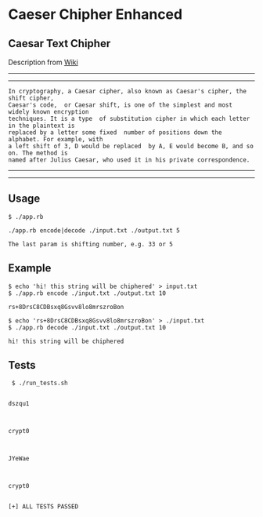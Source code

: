 # Caeser Chipher Enhanced

## Caesar Text Chipher

Description from [Wiki](https://en.wikipedia.org/wiki/Caesar_cipher)

***
***
```
In cryptography, a Caesar cipher, also known as Caesar's cipher, the shift cipher, 
Caesar's code,  or Caesar shift, is one of the simplest and most widely known encryption
techniques. It is a type  of substitution cipher in which each letter in the plaintext is
replaced by a letter some fixed  number of positions down the alphabet. For example, with 
a left shift of 3, D would be replaced  by A, E would become B, and so on. The method is 
named after Julius Caesar, who used it in his private correspondence.
```
***
***

## Usage

```
$ ./app.rb

./app.rb encode|decode ./input.txt ./output.txt 5

The last param is shifting number, e.g. 33 or 5
```


## Example

```
$ echo 'hi! this string will be chiphered' > input.txt  
$ ./app.rb encode ./input.txt ./output.txt 10           

rs+8DrsC8CDBsxq8Gsvv8lo8mrszroBon

$ echo 'rs+8DrsC8CDBsxq8Gsvv8lo8mrszroBon' > ./input.txt 
$ ./app.rb decode ./input.txt ./output.txt 10           

hi! this string will be chiphered

```

## Tests

```
 $ ./run_tests.sh 


dszqu1



crypt0



JYеWаe



crypt0


[+] ALL TESTS PASSED

```


